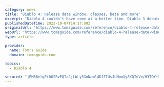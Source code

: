 ```yaml
---
category: news
title: "Diablo 4: Release date window, classes, beta and more"
excerpt: "Diablo 4 couldn’t have come at a better time. Diablo 3 debuted a full 10 years ago, meaning players have already plumbed its demonic depths. Diablo 2: Resurrected didn’t introduce anything new ..."
publishedDateTime: 2022-10-07T14:17:00Z
originalUrl: "https://www.tomsguide.com/reference/diablo-4-release-date-window-classes-beta"
webUrl: "https://www.tomsguide.com/reference/diablo-4-release-date-window-classes-beta"
type: article

provider:
  name: Tom's Guide
  domain: tomsguide.com

topics:
  - Diablo 4

secured: "jPM38elgEi0OSRvPQIaJjLWLySGnNam14DJZ7UsJUNooXy8XQIdVn/H3TQY+3fMBlTLLkU73MzHNGSG6W+OPZEZuzxEpiXUof7nld/pVuQ0Q5gDqX+pj9fv9tnLaSR3xmJO/pSJZ5Dn69I9/KDIUXoqBYD2ZFMar8A8b6hwgn/Nb9HIcNWQdcrjwixqtL2mIYJkjWIPOjz4sY1cPKEtQu1TZdUG6X8RI0JXeJBr7C5AidPtFMy4lTuZglfVMlWemSRiTs8dJUc7i98zTQbyXsMPivTsPB88CSX6ilFMRuNH1MDJgIzp8Xlf5sZRIPZz7Nn/ca16H5jPTm2rrrqkLK3OmR8LFjI3hKBE3BUX2Zq4=;J1accHG2QxVNqTlixTIVuA=="
---
```


